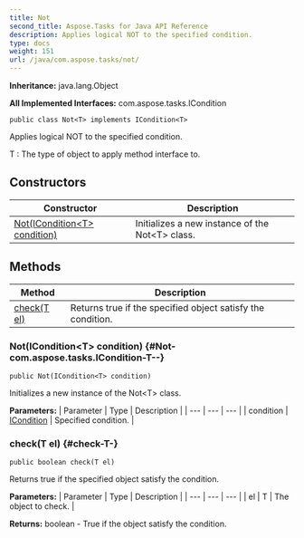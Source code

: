 ```yaml
---
title: Not
second_title: Aspose.Tasks for Java API Reference
description: Applies logical NOT to the specified condition.
type: docs
weight: 151
url: /java/com.aspose.tasks/not/
---
```


**Inheritance:**
java.lang.Object

**All Implemented Interfaces:**
com.aspose.tasks.ICondition
```
public class Not<T> implements ICondition<T>
```

Applies logical NOT to the specified condition.

 T : The type of object to apply method interface to.
## Constructors

| Constructor | Description |
| --- | --- |
| [Not(ICondition&lt;T&gt; condition)](#Not-com.aspose.tasks.ICondition-T--) | Initializes a new instance of the Not&lt;T&gt; class. |
## Methods

| Method | Description |
| --- | --- |
| [check(T el)](#check-T-) | Returns true if the specified object satisfy the condition. |
### Not(ICondition&lt;T&gt; condition) {#Not-com.aspose.tasks.ICondition-T--}
```
public Not(ICondition<T> condition)
```


Initializes a new instance of the Not&lt;T&gt; class.

**Parameters:**
| Parameter | Type | Description |
| --- | --- | --- |
| condition | [ICondition](../../com.aspose.tasks/icondition) | Specified condition. |

### check(T el) {#check-T-}
```
public boolean check(T el)
```


Returns true if the specified object satisfy the condition.

**Parameters:**
| Parameter | Type | Description |
| --- | --- | --- |
| el | T | The object to check. |

**Returns:**
boolean - True if the object satisfy the condition.
